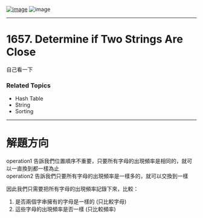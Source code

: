 [![image](https://img.shields.io/badge/Leetcode-Link-blue?logo=leetcode)](https://leetcode.com/problems/determine-if-two-strings-are-close/)
![image](https://img.shields.io/badge/Difficulty-Medium-yellow)

---

# 1657. Determine if Two Strings Are Close

自己看一下

### Related Topics

- Hash Table
- String
- Sorting
  
---

# 解題方向

operation1 告訴我們位置順序不重要，只要所有字母的出現頻率是相同的，就可以一直換到都一樣為止  
operation2 告訴我們只要所有字母的出現頻率是一樣多的，就可以交換到一樣  

因此我們只需要把所有字母的出現頻率記錄下來，比較：
1. 是否兩個字串擁有的字母是一樣的 (只比較字母)
2. 這些字母的出現頻率是否一樣 (只比較頻率)